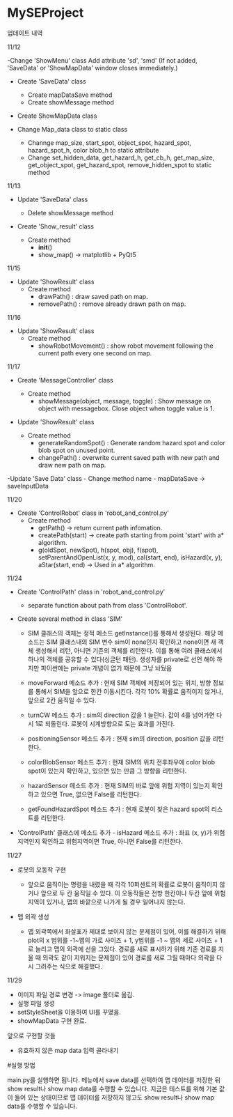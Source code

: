 # MySEProject

업데이트 내역

11/12

-Change 'ShowMenu' class
   Add attribute 'sd', 'smd'  (If not added, 'SaveData' or 'ShowMapData' window closes immediately.)

- Create 'SaveData' class
   - Create mapDataSave method
   - Create showMessage method

- Create ShowMapData class
   

- Change Map_data class to static class
   - Channge map_size, start_spot, object_spot, hazard_spot, hazard_spot_h, color blob_h to static attribute
   - Change set_hidden_data, get_hazard_h, get_cb_h, get_map_size, get_object_spot, get_hazard_spot, remove_hidden_spot to static method

11/13

- Update 'SaveData' class
    - Delete showMessage method

- Create 'Show_result' class
    - Create method
        - __init__()
        - show_map() -> matplotlib + PyQt5

11/15

- Update 'ShowResult' class
    - Create method
         - drawPath() : draw saved path on map.
         - removePath() : remove already drawn path on map.

11/16
- Update 'ShowResult' class
    - Create method
         - showRobotMovement() : show robot movement following the current path every one second on map.

11/17
- Create 'MessageController' class
    - Create method
         - showMessage(object, message, toggle) : Show message on object with messagebox. Close object when toggle value is 1.

- Update 'ShowResult' class
    - Create method
         - generateRandomSpot() : Generate random hazard spot and color blob spot on unused point.
         - changePath() : overwrite current saved path with new path and draw new path on map.
         
-Update 'Save Data' class
    - Change method name
         - mapDataSave -> saveInputData
         

11/20
- Create 'ControlRobot' class in 'robot_and_control.py'
    - Create method
        - getPath() -> return current path infomation.
        - createPath(start) -> create path starting from point 'start' with a* algorithm.
        - g(oldSpot, newSpot), h(spot, obj), f(spot), setParentAndOpenList(x, y, mod), cal(start, end), isHazard(x, y), aStar(start, end)
	-> Used in a* algorithm.

11/24
- Create 'ControlPath' class in 'robot_and_control.py'
     - separate function about path from class 'ControlRobot'.

- Create several method in class 'SIM'
     - SIM 클래스의 객체는 정적 메소드 getInstance()를 통해서 생성된다. 해당 메소드는 SIM 클래스내의 SIM 변수 sim이 none인지 확인하고 none이면 새 객체 생성해서 리턴, 아니면 기존의 객체를 리턴한다. 이를 통해 여러 클래스에서 하나의 객체를 공유할 수 있다(싱글턴 패턴). 생성자를 private로 선언       해야 하지만 파이썬에는 private 개념이 없기 때문에 그냥 놔뒀음

     - moveForward 메소드 추가 : 현재 SIM 객체에 저장되어 있는 위치, 방향 정보를 통해서 SIM을 앞으로 한칸 이동시킨다. 각각 10% 확률로 움직이지 않거나, 앞으로 2칸 움직일 수 있다.

     - turnCW 메소드 추가 : sim의 direction 값을 1 늘린다. 값이 4를 넘어가면 다시 1로 되돌린다. 로봇이 시계방향으로 도는 효과를 가진다.

     - positioningSensor 메소드 추가 : 현재 sim의 direction, position 값을 리턴한다.

     - colorBlobSensor 메소드 추가 : 현재 SIM의 위치 전후좌우에 color blob spot이 있는지 확인하고, 있으면 있는 만큼 그 방향을 리턴한다.

     - hazardSensor 메소드 추가 : 현재 SIM의 바로 앞에 위험 지역이 있는지 확인하고 있으면 True, 없으면 False를 리턴한다.

     - getFoundHazardSpot 메소드 추가 : 현재 로봇이 찾은 hazard spot의 리스트를 리턴한다.

- 'ControlPath' 클래스에 메소드 추가
      - isHazard 메소드 추가 : 좌표 (x, y)가 위험지역인지 확인하고 위험지역이면 True, 아니면 False를 리턴한다.

11/27

- 로봇의 오동작 구현
   - 앞으로 움직이는 명령을 내렸을 때 각각 10퍼센트의 확률로 로봇이 움직이지 않거나 앞으로 두 칸 움직일 수 있다. 이 오동작들은 전방 한칸이나 두칸 앞에 위험 지역이 있거나, 맵의 바깥으로 나가게 될 경우 일어나지 않는다. 

- 맵 외곽 생성
   - 맵 외곽쪽에서 화살표가 제대로 보이지 않는 문제점이 있어, 이를 해결하기 위해 plot의 x 범위를 -1~맵의 가로 사이즈 + 1, y범위를 -1 ~ 맵의 세로 사이즈 + 1로 늘리고 맵의 외곽에 선을 그었다. 경로를 새로 표시하기 위해 기존 경로를 지울 때 외곽도 같이 지워지는 문제점이 있어 경로를 새로 그릴      때마다 외곽을 다시 그려주는 식으로 해결했다.

11/29

- 이미지 파일 경로 변경 -> image 폴더로 옮김.
- 실행 파일 생성
- setStyleSheet을 이용하여 UI를 꾸몄음.
- showMapData 구현 완료.

앞으로 구현할 것들
- 유효하지 않은 map data 입력 골라내기

#실행 방법

main.py를 실행하면 됩니다. 메뉴에서 save data를 선택하여 맵 데이터를 저장한 뒤 show result나 show map data를 수행할 수 있습니다.
지금은 테스트를 위해 기본 값이 들어 있는 상태이므로 맵 데이터를 저장하지 않고도 show result나 show map data를 수행할 수 있습니다.
